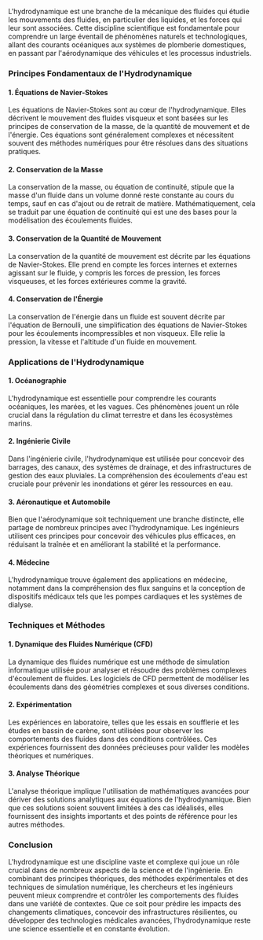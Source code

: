 L'hydrodynamique est une branche de la mécanique des fluides qui étudie les mouvements des fluides, en particulier des liquides, et les forces qui leur sont associées. Cette discipline scientifique est fondamentale pour comprendre un large éventail de phénomènes naturels et technologiques, allant des courants océaniques aux systèmes de plomberie domestiques, en passant par l'aérodynamique des véhicules et les processus industriels.

### Principes Fondamentaux de l'Hydrodynamique

#### 1. **Équations de Navier-Stokes**
Les équations de Navier-Stokes sont au cœur de l'hydrodynamique. Elles décrivent le mouvement des fluides visqueux et sont basées sur les principes de conservation de la masse, de la quantité de mouvement et de l'énergie. Ces équations sont généralement complexes et nécessitent souvent des méthodes numériques pour être résolues dans des situations pratiques.

#### 2. **Conservation de la Masse**
La conservation de la masse, ou équation de continuité, stipule que la masse d'un fluide dans un volume donné reste constante au cours du temps, sauf en cas d'ajout ou de retrait de matière. Mathématiquement, cela se traduit par une équation de continuité qui est une des bases pour la modélisation des écoulements fluides.

#### 3. **Conservation de la Quantité de Mouvement**
La conservation de la quantité de mouvement est décrite par les équations de Navier-Stokes. Elle prend en compte les forces internes et externes agissant sur le fluide, y compris les forces de pression, les forces visqueuses, et les forces extérieures comme la gravité.

#### 4. **Conservation de l'Énergie**
La conservation de l'énergie dans un fluide est souvent décrite par l'équation de Bernoulli, une simplification des équations de Navier-Stokes pour les écoulements incompressibles et non visqueux. Elle relie la pression, la vitesse et l'altitude d'un fluide en mouvement.

### Applications de l'Hydrodynamique

#### 1. **Océanographie**
L'hydrodynamique est essentielle pour comprendre les courants océaniques, les marées, et les vagues. Ces phénomènes jouent un rôle crucial dans la régulation du climat terrestre et dans les écosystèmes marins.

#### 2. **Ingénierie Civile**
Dans l'ingénierie civile, l'hydrodynamique est utilisée pour concevoir des barrages, des canaux, des systèmes de drainage, et des infrastructures de gestion des eaux pluviales. La compréhension des écoulements d'eau est cruciale pour prévenir les inondations et gérer les ressources en eau.

#### 3. **Aéronautique et Automobile**
Bien que l'aérodynamique soit techniquement une branche distincte, elle partage de nombreux principes avec l'hydrodynamique. Les ingénieurs utilisent ces principes pour concevoir des véhicules plus efficaces, en réduisant la traînée et en améliorant la stabilité et la performance.

#### 4. **Médecine**
L'hydrodynamique trouve également des applications en médecine, notamment dans la compréhension des flux sanguins et la conception de dispositifs médicaux tels que les pompes cardiaques et les systèmes de dialyse.

### Techniques et Méthodes

#### 1. **Dynamique des Fluides Numérique (CFD)**
La dynamique des fluides numérique est une méthode de simulation informatique utilisée pour analyser et résoudre des problèmes complexes d'écoulement de fluides. Les logiciels de CFD permettent de modéliser les écoulements dans des géométries complexes et sous diverses conditions.

#### 2. **Expérimentation**
Les expériences en laboratoire, telles que les essais en soufflerie et les études en bassin de carène, sont utilisées pour observer les comportements des fluides dans des conditions contrôlées. Ces expériences fournissent des données précieuses pour valider les modèles théoriques et numériques.

#### 3. **Analyse Théorique**
L'analyse théorique implique l'utilisation de mathématiques avancées pour dériver des solutions analytiques aux équations de l'hydrodynamique. Bien que ces solutions soient souvent limitées à des cas idéalisés, elles fournissent des insights importants et des points de référence pour les autres méthodes.

### Conclusion

L'hydrodynamique est une discipline vaste et complexe qui joue un rôle crucial dans de nombreux aspects de la science et de l'ingénierie. En combinant des principes théoriques, des méthodes expérimentales et des techniques de simulation numérique, les chercheurs et les ingénieurs peuvent mieux comprendre et contrôler les comportements des fluides dans une variété de contextes. Que ce soit pour prédire les impacts des changements climatiques, concevoir des infrastructures résilientes, ou développer des technologies médicales avancées, l'hydrodynamique reste une science essentielle et en constante évolution.